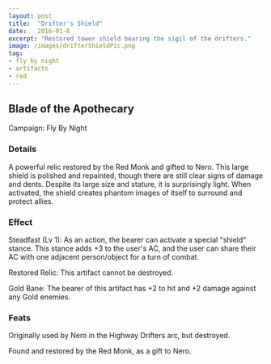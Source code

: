 ```yaml
---
layout: post
title:  "Drifter's Shield"
date:   2016-01-6
excerpt: "Restored tower shield bearing the sigil of the drifters."
image: /images/drifterShieldPic.png
tag:
- fly by night
- artifacts 
- red
---
```


## Blade of the Apothecary
Campaign: Fly By Night

### Details

A powerful relic restored by the Red Monk and gifted to Nero. This large shield is polished and repainted, though there are still clear signs of damage and dents. Despite its large size and stature, it is surprisingly light. When activated, the shield creates phantom images of itself to surround and protect allies.


### Effect

Steadfast (Lv 1):
As an action, the bearer can activate a special "shield" stance. This stance adds +3 to the user's AC, and the user can share their AC with one adjacent person/object for a turn of combat.

Restored Relic:
This artifact cannot be destroyed.

Gold Bane:
The bearer of this artifact has +2 to hit and +2 damage against any Gold enemies.

### Feats

Originally used by Nero in the Highway Drifters arc, but destroyed.

Found and restored by the Red Monk, as a gift to Nero.